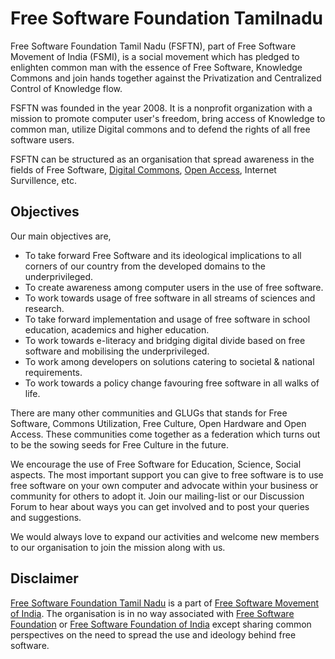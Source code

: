 # Free Software Foundation Tamilnadu

Free Software Foundation Tamil Nadu (FSFTN), part of Free Software Movement of India (FSMI), is a social movement which has pledged to enlighten common man with the essence of Free Software, Knowledge Commons and join hands together against the Privatization and Centralized Control of Knowledge flow.

FSFTN was founded in the year 2008\. It is a nonprofit organization with a mission to promote computer user's freedom, bring access of Knowledge to common man, utilize Digital commons and to defend the rights of all free software users.

FSFTN can be structured as an organisation that spread awareness in the fields of Free Software, [Digital Commons](https://en.wikipedia.org/wiki/Digital_commons_(economics)), [Open Access](https://en.wikipedia.org/wiki/Open_access), Internet Survillence, etc.

## Objectives

Our main objectives are,

- To take forward Free Software and its ideological implications to all corners of our country from the developed domains to the underprivileged.
- To create awareness among computer users in the use of free software.
- To work towards usage of free software in all streams of sciences and research.
- To take forward implementation and usage of free software in school education, academics and higher education.
- To work towards e-literacy and bridging digital divide based on free software and mobilising the underprivileged.
- To work among developers on solutions catering to societal & national requirements.
- To work towards a policy change favouring free software in all walks of life.

There are many other communities and GLUGs that stands for Free Software, Commons Utilization, Free Culture, Open Hardware and Open Access. These communities come together as a federation which turns out to be the sowing seeds for Free Culture in the future.

We encourage the use of Free Software for Education, Science, Social aspects. The most important support you can give to free software is to use free software on your own computer and advocate within your business or community for others to adopt it. Join our mailing-list or our Discussion Forum to hear about ways you can get involved and to post your queries and suggestions.

We would always love to expand our activities and welcome new members to our organisation to join the mission along with us.

## Disclaimer

[Free Software Foundation Tamil Nadu](http://en.wikipedia.org/wiki/Free_Software_Foundation,_Tamil_Nadu_%28FSFTN%29 "FSFTN") is a part of [Free Software Movement of India](http://www.fsmi.in/ "FSMI"). The organisation is in no way associated with [Free Software Foundation](http://www.fsf.org/ "FSF") or [Free Software Foundation of India](http://fsf.org.in/ "FSF India") except sharing common perspectives on the need to spread the use and ideology behind free software.
